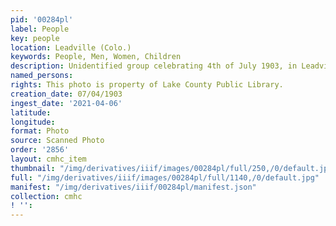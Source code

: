```yaml
---
pid: '00284pl'
label: People
key: people
location: Leadville (Colo.)
keywords: People, Men, Women, Children
description: Unidentified group celebrating 4th of July 1903, in Leadville, Colorado
named_persons: 
rights: This photo is property of Lake County Public Library.
creation_date: 07/04/1903
ingest_date: '2021-04-06'
latitude: 
longitude: 
format: Photo
source: Scanned Photo
order: '2856'
layout: cmhc_item
thumbnail: "/img/derivatives/iiif/images/00284pl/full/250,/0/default.jpg"
full: "/img/derivatives/iiif/images/00284pl/full/1140,/0/default.jpg"
manifest: "/img/derivatives/iiif/00284pl/manifest.json"
collection: cmhc
! '': 
---
```

